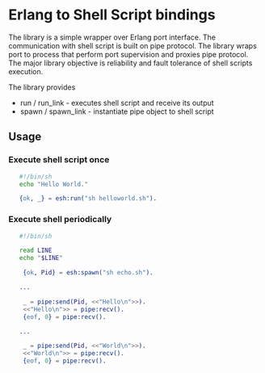 # Erlang to Shell Script bindings

The library is a simple wrapper over Erlang port interface. The communication with shell 
script is built on pipe protocol. The library wraps port to process that perform port
supervision and proxies pipe protocol. The major library objective is reliability and fault 
tolerance of shell scripts execution.

The library provides
 * run / run_link      - executes shell script and receive its output
 * spawn / spawn_link  - instantiate pipe object to shell script

## Usage

### Execute shell script once

```bash
   #!/bin/sh
   echo "Hello World."
```

```erlang
   {ok, _} = esh:run("sh helloworld.sh").
```

### Execute shell periodically

```bash
   #!/bin/sh

   read LINE
   echo "$LINE"
``` 

```erlang
	{ok, Pid} = esh:spawn("sh echo.sh").

   ...

	_ = pipe:send(Pid, <<"Hello\n">>).
	<<"Hello\n">> = pipe:recv().
	{eof, 0} = pipe:recv().

   ...

	_ = pipe:send(Pid, <<"World\n">>).
	<<"World\n">> = pipe:recv().
	{eof, 0} = pipe:recv().

```